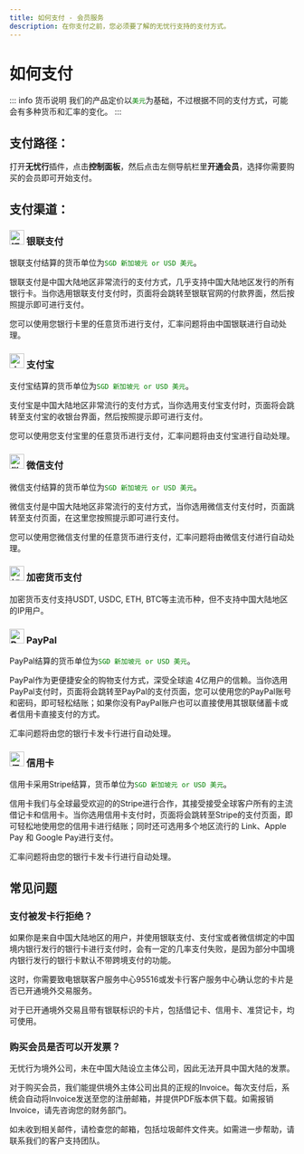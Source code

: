 ```yaml
---
title: 如何支付 - 会员服务
description: 在你支付之前，您必须要了解的无忧行支持的支付方式。
---
```


# 如何支付

::: info 货币说明
我们的产品定价以<span style="color:green;">`美元`</span>为基础，不过根据不同的支付方式，可能会有多种货币和汇率的变化。
:::

## 支付路径：

打开**无忧行**插件，点击**控制面板**，然后点击左侧导航栏里**开通会员**，选择你需要购买的会员即可开始支付。

## 支付渠道：

### <img src="https://1663121531-files.gitbook.io/~/files/v0/b/gitbook-x-prod.appspot.com/o/spaces%2FtaiByLw8cj0IZKJTlaiM%2Fuploads%2F24s06IHgl9yYTX5MypkX%2Fimage.png?alt=media&token=3fa7fb44-c144-47a0-9839-584dbb4ca904" width="26" height="26" alt="银联支付图标"> 银联支付

银联支付结算的货币单位为<span style="color:green;">`SGD 新加坡元 or USD 美元`</span>。

银联支付是中国大陆地区非常流行的支付方式，几乎支持中国大陆地区发行的所有银行卡。当你选用银联支付支付时，页面将会跳转至银联官网的付款界面，然后按照提示即可进行支付。

您可以使用您银行卡里的任意货币进行支付，汇率问题将由中国银联进行自动处理。

### <img src="https://1663121531-files.gitbook.io/~/files/v0/b/gitbook-x-prod.appspot.com/o/spaces%2FtaiByLw8cj0IZKJTlaiM%2Fuploads%2F6dqhoWXM9ypD6HfwNX3X%2Fimage.png?alt=media&token=e76500fe-1d3b-4a0d-829f-08c35175dfc3" width="26" height="26" alt="支付宝图标"> 支付宝

支付宝结算的货币单位为<span style="color:green;">`SGD 新加坡元 or USD 美元`</span>。

支付宝是中国大陆地区非常流行的支付方式，当你选用支付宝支付时，页面将会跳转至支付宝的收银台界面，然后按照提示即可进行支付。

您可以使用您支付宝里的任意货币进行支付，汇率问题将由支付宝进行自动处理。

### <img src="https://1663121531-files.gitbook.io/~/files/v0/b/gitbook-x-prod.appspot.com/o/spaces%2FtaiByLw8cj0IZKJTlaiM%2Fuploads%2FP1bfW4Ha7dtRtCBM1TsO%2Fimage.png?alt=media&token=db5fcc78-e804-42c9-9800-aa2fe4ead79e" width="26" height="26" alt="微信支付图标"> 微信支付

微信支付结算的货币单位为<span style="color:green;">`SGD 新加坡元 or USD 美元`</span>。

微信支付是中国大陆地区非常流行的支付方式，当你选用微信支付支付时，页面跳转至支付页面，在这里您按照提示即可进行支付。

您可以使用您微信支付里的任意货币进行支付，汇率问题将由微信支付进行自动处理。

### <img src="https://1663121531-files.gitbook.io/~/files/v0/b/gitbook-x-prod.appspot.com/o/spaces%2FtaiByLw8cj0IZKJTlaiM%2Fuploads%2FNYpn2vq3mOCdLVmJFJxU%2Fimage.png?alt=media&token=f5046347-d3b7-40e5-b8b5-e4a7bb2a36a0" width="26" height="26" alt="加密货币图标"> 加密货币支付

加密货币支付支持USDT, USDC, ETH, BTC等主流币种，但不支持中国大陆地区的IP用户。

### <img src="https://1663121531-files.gitbook.io/~/files/v0/b/gitbook-x-prod.appspot.com/o/spaces%2FtaiByLw8cj0IZKJTlaiM%2Fuploads%2F5872Aul15csYNh36x2ea%2Fimage.png?alt=media&token=f617abaa-3d57-4887-ab6c-b8b3e831729f" width="26" height="26" alt="PayPal图标"> PayPal

PayPal结算的货币单位为<span style="color:green;">`SGD 新加坡元 or USD 美元`</span>。

PayPal作为更便捷安全的购物支付方式，深受全球逾 4亿用户的信赖。当你选用PayPal支付时，页面将会跳转至PayPal的支付页面，您可以使用您的PayPal账号和密码，即可轻松结账；如果你没有PayPal账户也可以直接使用其银联储蓄卡或者信用卡直接支付的方式。

汇率问题将由您的银行卡发卡行进行自动处理。

### <img src="https://1663121531-files.gitbook.io/~/files/v0/b/gitbook-x-prod.appspot.com/o/spaces%2FtaiByLw8cj0IZKJTlaiM%2Fuploads%2F6ALLasfYTQHuuqkOWP85%2Fimage.png?alt=media&token=26f4d88e-5d78-448f-9cdd-08a189ffcb35" width="26" height="26" alt="信用卡图标"> 信用卡

信用卡采用Stripe结算，货币单位为<span style="color:green;">`SGD 新加坡元 or USD 美元`</span>。

信用卡我们与全球最受欢迎的的Stripe进行合作，其接受接受全球客户所有的主流借记卡和信用卡。当你选用信用卡支付时，页面将会跳转至Stripe的支付页面，即可轻松地使用您的信用卡进行结账；同时还可选用多个地区流行的 Link、Apple Pay 和 Google Pay进行支付。

汇率问题将由您的银行卡发卡行进行自动处理。

## 常见问题

### 支付被发卡行拒绝？

如果你是来自中国大陆地区的用户，并使用银联支付、支付宝或者微信绑定的中国境内银行发行的银行卡进行支付时，会有一定的几率支付失败，是因为部分中国境内银行发行的银行卡默认不带跨境支付的功能。

这时，你需要致电银联客户服务中心95516或发卡行客户服务中心确认您的卡片是否已开通境外交易服务。

对于已开通境外交易且带有银联标识的卡片，包括借记卡、信用卡、准贷记卡，均可使用。

### 购买会员是否可以开发票？

无忧行为境外公司，未在中国大陆设立主体公司，因此无法开具中国大陆的发票。

对于购买会员，我们能提供境外主体公司出具的正规的Invoice。每次支付后，系统会自动将Invoice发送至您的注册邮箱，并提供PDF版本供下载。如需报销Invoice，请先咨询您的财务部门。

如未收到相关邮件，请检查您的邮箱，包括垃圾邮件文件夹。如需进一步帮助，请联系我们的客户支持团队。



